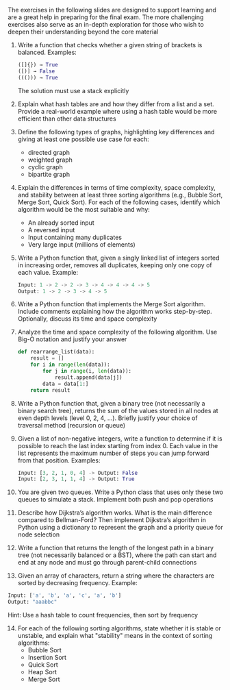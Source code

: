 The exercises in the following slides are designed to support learning and are a great help in preparing for the final exam. The more challenging exercises also serve as an in-depth exploration for those who wish to deepen their understanding beyond the core material

1. Write a function that checks whether a given string of brackets is balanced. Examples:
    
    ```python
    ([]{}) → True
    ([)] → False
    ((())) → True
    ```
    
    The solution must use a stack explicitly
    
2. Explain what hash tables are and how they differ from a list and a set. Provide a real-world example where using a hash table would be more efficient than other data structures
3. Define the following types of graphs, highlighting key differences and giving at least one possible use case for each:
    - directed graph
    - weighted graph
    - cyclic graph
    - bipartite graph
4. Explain the differences in terms of time complexity, space complexity, and stability between at least three sorting algorithms (e.g., Bubble Sort, Merge Sort, Quick Sort). For each of the following cases, identify which algorithm would be the most suitable and why:
    - An already sorted input
    - A reversed input
    - Input containing many duplicates
    - Very large input (millions of elements)
5. Write a Python function that, given a singly linked list of integers sorted in increasing order, removes all duplicates, keeping only one copy of each value. Example:
    
    ```python
    Input: 1 -> 2 -> 2 -> 3 -> 4 -> 4 -> 4 -> 5
    Output: 1 -> 2 -> 3 -> 4 -> 5
    ```
    
6. Write a Python function that implements the Merge Sort algorithm. Include comments explaining how the algorithm works step-by-step. Optionally, discuss its time and space complexity
7. Analyze the time and space complexity of the following algorithm. Use Big-O notation and justify your answer
    
    ```python
    def rearrange_list(data):
    	result = []
    	for i in range(len(data)):
    		for j in range(i, len(data)): 
    			result.append(data[j])
    		data = data[1:]
    	return result
    ```
    
8. Write a Python function that, given a binary tree (not necessarily a binary search tree), returns the sum of the values stored in all nodes at even depth levels (level 0, 2, 4, ...). Briefly justify your choice of traversal method (recursion or queue)
9. Given a list of non-negative integers, write a function to determine if it is possible to reach the last index starting from index 0. Each value in the list represents the maximum number of steps you can jump forward from that position. Examples:
    
    ```python
    Input: [3, 2, 1, 0, 4] -> Output: False
    Input: [2, 3, 1, 1, 4] -> Output: True
    ```
    
10. You are given two queues. Write a Python class that uses only these two queues to simulate a stack. Implement both push and pop operations
11. Describe how Dijkstraʼs algorithm works. What is the main difference compared to Bellman-Ford? Then implement Dijkstraʼs algorithm in Python using a dictionary to represent the graph and a priority queue for node selection
12. Write a function that returns the length of the longest path in a binary tree (not necessarily balanced or a BST), where the path can start and end at any node and must go through parent-child connections
13. Given an array of characters, return a string where the characters are sorted by decreasing frequency. Example:

```python
Input: ['a', 'b', 'a', 'c', 'a', 'b']
Output: "aaabbc"
```

Hint: Use a hash table to count frequencies, then sort by frequency

14. For each of the following sorting algorithms, state whether it is stable or unstable, and explain what "stability" means in the context of sorting algorithms:
    - Bubble Sort
    - Insertion Sort
    - Quick Sort
    - Heap Sort
    - Merge Sort
